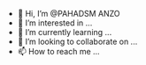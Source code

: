 - 👋 Hi, I’m @PAHADSM
ANZO
- 👀 I’m interested in ...
- 🌱 I’m currently learning ...
- 💞️ I’m looking to collaborate on ...
- 📫 How to reach me ...

<!---
PAHADSMANZO/PAHADSMANZO is a ✨ special ✨ repository because its `README.md` (this file) appears on your GitHub profile.
You can click the Preview link to take a look at your changes.
--->
